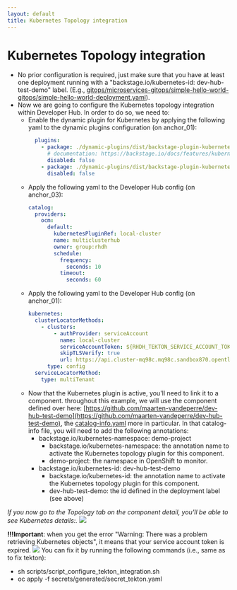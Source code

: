 ```yaml
---
layout: default
title: Kubernetes Topology integration
---
```


# Kubernetes Topology integration

* No prior configuration is required, just make sure that you have at least one deployment running with a "backstage.io/kubernetes-id: dev-hub-test-demo" label.
  (E.g., [gitops/microservices-gitops/simple-hello-world-gitops/simple-hello-world-deployment.yaml](https://github.com/maarten-vandeperre/developer-hub-documentation/tree/main/gitops/microservices-gitops/simple-hello-world-gitops/simple-hello-world-deployment.yaml)).
* Now we are going to configure the Kubernetes topology integration
  within Developer Hub. In order to do so,
  we need to:
  * Enable the dynamic plugin for Kubernetes by applying the following yaml to the dynamic plugins configuration (on anchor_01):
    ```yaml
      plugins:
        - package: ./dynamic-plugins/dist/backstage-plugin-kubernetes-backend-dynamic
          # documentation: https://backstage.io/docs/features/kubernetes/configuration/#config
          disabled: false
        - package: ./dynamic-plugins/dist/backstage-plugin-kubernetes
          disabled: false
    ```
  * Apply the following yaml to the Developer Hub config (on anchor_03):
    ```yaml
    catalog:
      providers:
        ocm:
          default:
            kubernetesPluginRef: local-cluster
            name: multiclusterhub
            owner: group:rhdh
            schedule:
              frequency:
                seconds: 10
              timeout:
                seconds: 60
    ```
  * Apply the following yaml to the Developer Hub config (on anchor_01):
    ```yaml
    kubernetes:
      clusterLocatorMethods:
        - clusters:
            - authProvider: serviceAccount
              name: local-cluster
              serviceAccountToken: ${RHDH_TEKTON_SERVICE_ACCOUNT_TOKEN}
              skipTLSVerify: true
              url: https://api.cluster-mq98c.mq98c.sandbox870.opentlc.com:6443
          type: config
      serviceLocatorMethod:
        type: multiTenant
    ```
  * Now that the Kubernetes plugin is active, you'll need to link it to a component. throughout this example, we will use the component defined over here:
  [https://github.com/maarten-vandeperre/dev-hub-test-demo](https://github.com/maarten-vandeperre/dev-hub-test-demo), the
  [catalog-info.yaml](https://github.com/maarten-vandeperre/dev-hub-test-demo/blob/master/catalog-info.yaml)
  more in particular.
  In that catalog-info file, you will need to add the following annotations:
    * backstage.io/kubernetes-namespace: demo-project
      * backstage.io/kubernetes-namespace: the annotation name to activate the Kubernetes topology plugin for this component.
      * demo-project: the namespace in OpenShift to monitor.
    * backstage.io/kubernetes-id: dev-hub-test-demo
      * backstage.io/kubernetes-id: the annotation name to activate the Kubernetes topology plugin for this component.
      * dev-hub-test-demo: the id defined in the deployment label (see above)

_If you now go to the Topology tab on the component detail, you'll be able to see Kubernetes details:._
<img src="https://raw.githubusercontent.com/maarten-vandeperre/developer-hub-documentation/main/images/topology_1.png" class="large">


**!!!Important**: when you get the error "Warning: There was a problem retrieving Kubernetes objects", it means that your service account token is expired.
<img src="https://raw.githubusercontent.com/maarten-vandeperre/developer-hub-documentation/main/images/tekton_4.png" class="large">
You can fix it by running the following commands (i.e., same as to fix tekton):
* sh scripts/script_configure_tekton_integration.sh
* oc apply -f secrets/generated/secret_tekton.yaml
